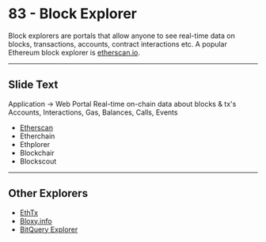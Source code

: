 # 83 - Block Explorer

Block explorers are portals that allow anyone to see real-time data on blocks, transactions, accounts, contract interactions etc. A popular Ethereum block explorer is [etherscan.io](http://etherscan.io/).

---
## Slide Text
Application -> Web Portal
Real-time on-chain data about blocks & tx's
Accounts, Interactions, Gas, Balances, Calls, Events

- [Etherscan](https://etherscan.com)
- Etherchain
- Ethplorer
- Blockchair
- Blockscout

---
## Other Explorers
- [EthTx](https://ethtx.info/)
- [Bloxy.info](https://bloxy.info)
- [BitQuery Explorer](https://explorer.bitquery.io)
